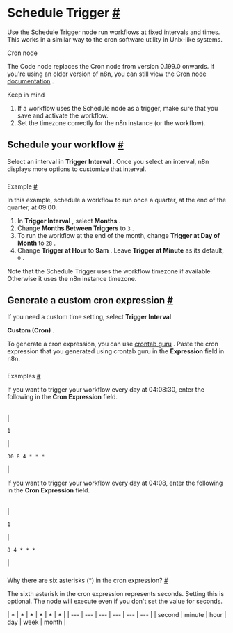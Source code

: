 


 Schedule Trigger
 [#](#schedule-trigger "Permanent link")
===========================================================



 Use the Schedule Trigger node run workflows at fixed intervals and times. This works in a similar way to the cron software utility in Unix-like systems.
 




 Cron node
 



 The Code node replaces the Cron node from version 0.199.0 onwards. If you're using an older version of n8n, you can still view the
 [Cron node documentation](https://github.com/n8n-io/n8n-docs/blob/67935ad2528e2e30d7984ea917e4af2910a096ec/docs/integrations/builtin/core-nodes/n8n-nodes-base.cron.md) 
 .
 





 Keep in mind
 


1. If a workflow uses the Schedule node as a trigger, make sure that you save and activate the workflow.
2. Set the timezone correctly for the n8n instance (or the workflow).




 Schedule your workflow
 [#](#schedule-your-workflow "Permanent link")
-----------------------------------------------------------------------



 Select an interval in
 **Trigger Interval** 
 . Once you select an interval, n8n displays more options to customize that interval.
 


### 
 Example
 [#](#example "Permanent link")



 In this example, schedule a workflow to run once a quarter, at the end of the quarter, at 09:00.
 


1. In
 **Trigger Interval** 
 , select
 **Months** 
 .
2. Change
 **Months Between Triggers** 
 to
 `3` 
 .
3. To run the workflow at the end of the month, change
 **Trigger at Day of Month** 
 to
 `28` 
 .
4. Change
 **Trigger at Hour** 
 to
 **9am** 
 . Leave
 **Trigger at Minute** 
 as its default,
 `0` 
 .



 Note that the Schedule Trigger uses the workflow timezone if available. Otherwise it uses the n8n instance timezone.
 



 Generate a custom cron expression
 [#](#generate-a-custom-cron-expression "Permanent link")
---------------------------------------------------------------------------------------------



 If you need a custom time setting, select
 **Trigger Interval** 
 >
 **Custom (Cron)** 
 .
 



 To generate a cron expression, you can use
 [crontab guru](https://crontab.guru) 
 . Paste the cron expression that you generated using crontab guru in the
 **Expression** 
 field in n8n.
 


### 
 Examples
 [#](#examples "Permanent link")



 If you want to trigger your workflow every day at 04:08:30, enter the following in the
 **Cron Expression** 
 field.
 


|  |  |
| --- | --- |
| 

```
1
```

 | 

```
30 8 4 * * *

```

 |







 If you want to trigger your workflow every day at 04:08, enter the following in the
 **Cron Expression** 
 field.
 


|  |  |
| --- | --- |
| 

```
1
```

 | 

```
8 4 * * *

```

 |






### 
 Why there are six asterisks (\*) in the cron expression?
 [#](#why-there-are-six-asterisks-in-the-cron-expression "Permanent link")



 The sixth asterisk in the cron expression represents seconds. Setting this is optional. The node will execute even if you don't set the value for seconds.
 




| 
 \*
  | 
 \*
  | 
 \*
  | 
 \*
  | 
 \*
  | 
 \*
  |
| --- | --- | --- | --- | --- | --- |
| 
 second
  | 
 minute
  | 
 hour
  | 
 day
  | 
 week
  | 
 month
  |





